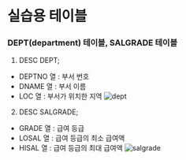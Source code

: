 # 실습용 테이블

### DEPT(department) 테이블, SALGRADE 테이블

1. DESC DEPT;
- DEPTNO 열 : 부서 번호
- DNAME 열 : 부서 이름
- LOC 열 : 부서가 위치한 지역 
![dept](https://user-images.githubusercontent.com/46295659/50766567-157ad080-12bd-11e9-9f8b-cb1d481d0711.JPG)

2. DESC SALGRADE;
- GRADE 열 : 급여 등급
- LOSAL 열 : 급여 등급의 최소 급여액
- HISAL 열 : 급여 등급의 최대 급여액
![salgrade](https://user-images.githubusercontent.com/46295659/50766578-2297bf80-12bd-11e9-9961-e6cedc5da116.JPG)
